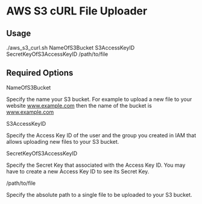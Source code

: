 # AWS S3 cURL File Uploader

## Usage
./aws_s3_curl.sh NameOfS3Bucket S3AccessKeyID SecretKeyOfS3AccessKeyID /path/to/file

## Required Options
NameOfS3Bucket

Specify the name your S3 bucket. For example to upload a new file to your
website www.example.com then the name of the bucket is www.example.com

S3AccessKeyID

Specify the Access Key ID of the user and the group you created in IAM that
allows uploading new files to your S3 bucket.

SecretKeyOfS3AccessKeyID

Specify the Secret Key that associated with the Access Key ID. You may have to
create a new Access Key ID to see its Secret Key.

/path/to/file

Specify the absolute path to a single file to be uploaded to your S3 bucket.

